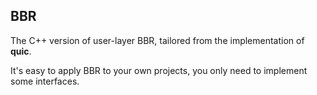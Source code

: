 ## BBR

The C++ version of user-layer BBR, tailored from the implementation of **quic**.

It's easy to apply BBR to your own projects, you only need to implement some interfaces.
